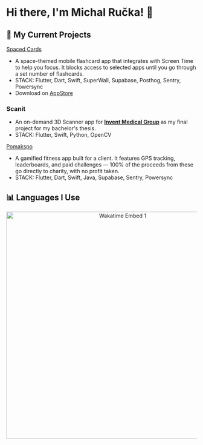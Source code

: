 # Hi there, I'm Michal Ručka! 👋

## 🔧 My Current Projects
[Spaced Cards](https://spacedcards.app)
- A space-themed mobile flashcard app that integrates with Screen Time to help you focus. It blocks access to selected apps until you go through a set number of flashcards.
- STACK: Flutter, Dart, Swift, SuperWall, Supabase, Posthog, Sentry, Powersync
- Download on [AppStore](https://apps.apple.com/us/app/spacedcards-spaced-repetition/id6741184646)

### Scanit
- An on-demand 3D Scanner app for **[Invent Medical Group](https://www.inventmedical.com)** as my final project for my bachelor's thesis.
- STACK: Flutter, Swift, Python, OpenCV
  
[Pomakspo](https://github.com/TheMikerik/Pomakspo)
- A gamified fitness app built for a client. It features GPS tracking, leaderboards, and paid challenges — 100% of the proceeds from these go directly to charity, with no profit taken.
- STACK: Flutter, Dart, Swift, Java, Supabase, Sentry, Powersync

## 📊 Languages I Use
<p align="center">
    <img src="https://wakatime.com/share/@TheMikerik/c9d06d0f-c103-4468-b81d-0aeaff55def2.svg" alt="Wakatime Embed 1" width="600px">
</p>
